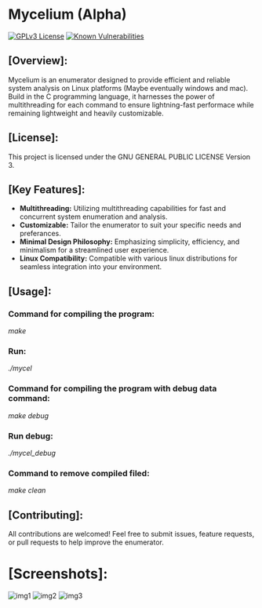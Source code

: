 # Mycelium (Alpha)
[![GPLv3 License](https://img.shields.io/badge/License-GPL%20v3-yellow.svg)](https://opensource.org/licenses/)
[![Known Vulnerabilities](https://snyk.io/test/github/e1r2t374/mycelium/badge.svg)](https://snyk.io/test/github/e1r2t374/mycelium)
## [Overview]:

Mycelium is an enumerator designed to provide efficient and reliable system analysis on Linux platforms (Maybe eventually windows and mac). Build in the C programming language, it harnesses the power of multithreading for each command to ensure lightning-fast performace while remaining lightweight and heavily customizable.

## [License]:

This project is licensed under the GNU GENERAL PUBLIC LICENSE Version 3.

## [Key Features]:

- **Multithreading:** Utilizing multithreading capabilities for fast and concurrent system enumeration and analysis.
- **Customizable:** Tailor the enumerator to suit your specific needs and preferances.
- **Minimal Design Philosophy:** Emphasizing simplicity, efficiency, and minimalism for a streamlined user experience.
- **Linux Compatibility:** Compatible with various linux distributions for seamless integration into your environment.

## [Usage]:
### Command for compiling the program: 
_make_
### Run:
_./mycel_
### Command for compiling the program with debug data command: 
_make debug_
### Run debug:
_./mycel_debug_
### Command to remove compiled filed:
_make clean_

## [Contributing]:
All contributions are welcomed! Feel free to submit issues, feature requests, or pull requests to help improve the enumerator.

# [Screenshots]:
![img1](https://github.com/e1r2t374/mycelium/assets/79590178/ca8a66ea-e981-4a32-b8c6-78c7df30aa64)
![img2](https://github.com/e1r2t374/mycelium/assets/79590178/d53c29b2-199d-4551-a5c0-db775c7873da)
![img3](https://github.com/e1r2t374/mycelium/assets/79590178/29941fdc-68a9-47e9-b9c5-7b2943b973ed)
